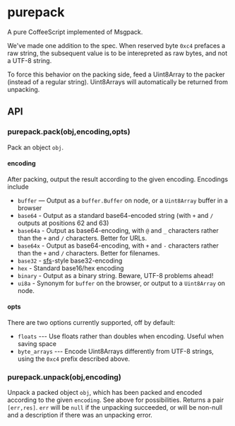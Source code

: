 purepack
========

A pure CoffeeScript implemented of Msgpack.

We've made one addition to the spec.  When reserved byte `0xc4` prefaces
a raw string, the subsequent value is to be interepreted as raw bytes, and
not a UTF-8 string.

To force this behavior on the packing side, feed a Uint8Array to the packer
(instead of a regular string).  Uint8Arrays will automatically be returned
from unpacking.

## API

### purepack.pack(obj,encoding,opts)

Pack an object `obj`.

#### encoding

After packing, output the result according to the given encoding.  Encodings include

* `buffer` — Output as a `buffer.Buffer` on node, or a `Uint8Array` buffer in a browser
* `base64` - Output as a standard base64-encoded string (with `+` and `/` outputs at positions 62 and 63)
* `base64a` - Output as base64-encoding, with `@` and `_` characters rather than
the `+` and `/` characters.  Better for URLs.
* `base64x` - Output as base64-encoding, with `+` and `-` characters rather than
the `+` and `/` characters.  Better for filenames.
* `base32` - [sfs](https://github.com/okws/sfslite)-style base32-encoding
* `hex` - Standard base16/hex encoding
* `binary` - Output as a binary string. Beware, UTF-8 problems ahead!
* `ui8a` - Synonym for `buffer` on the browser, or output to a `Uint8Array` on node.

#### opts

There are two options currently supported, off by default:

* `floats` --- Use floats rather than doubles when encoding.  Useful when saving space
* `byte_arrays` --- Encode Uint8Arrays differently from UTF-8 strings, using the `0xc4`
prefix described above.

### purepack.unpack(obj,encoding)

Unpack a packed object `obj`, which has been packed and encoded according to the 
given `encoding`.  See above for possibilities.  Returns a pair `[err,res]`.  `err`
will be `null` if the unpacking succeeded, or will be non-null and a description
if there was an unpacking error. 